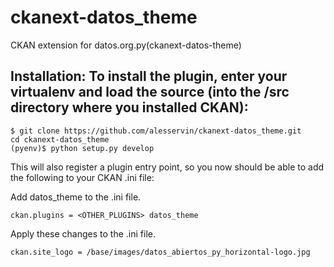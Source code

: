 # ckanext-datos_theme

CKAN extension for datos.org.py(ckanext-datos-theme)

## Installation: To install the plugin, enter your virtualenv and load the source (into the /src directory where you installed CKAN):
```
$ git clone https://github.com/alesservin/ckanext-datos_theme.git
cd ckanext-datos_theme
(pyenv)$ python setup.py develop
```
This will also register a plugin entry point, so you now should be able to add the following to your CKAN .ini file:

Add datos_theme to the .ini file.
```
ckan.plugins = <OTHER_PLUGINS> datos_theme
```
Apply these changes to the .ini file.
```
ckan.site_logo = /base/images/datos_abiertos_py_horizontal-logo.jpg
```